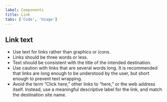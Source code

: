 ```yaml
---
label: Components
title: Link
tabs: ['Code', 'Usage']
---
```


## Link text

- Use text for links rather than graphics or icons.
- Links should be three words or less.
- Text should be consistent with the title of the intended destination.
- Use caution with links that are several words long. It is recommended that links are long enough to be understood by the user, but short enough to prevent text wrapping.
- Avoid the term “Click here,” other links to “here,” or the web address itself. Instead, use a meaningful descriptive label for the link, and match the destination site name.
